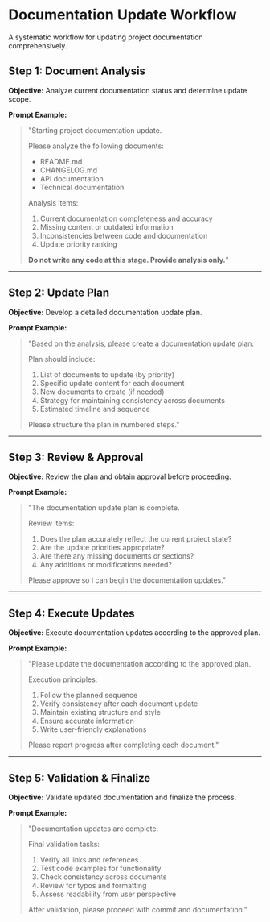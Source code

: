 # Documentation Update Workflow

A systematic workflow for updating project documentation comprehensively.

## Step 1: Document Analysis

**Objective:** Analyze current documentation status and determine update scope.

**Prompt Example:**

> "Starting project documentation update.
> 
> Please analyze the following documents:
> - README.md
> - CHANGELOG.md  
> - API documentation
> - Technical documentation
> 
> Analysis items:
> 1. Current documentation completeness and accuracy
> 2. Missing content or outdated information
> 3. Inconsistencies between code and documentation
> 4. Update priority ranking
> 
> **Do not write any code at this stage. Provide analysis only.**"

---

## Step 2: Update Plan

**Objective:** Develop a detailed documentation update plan.

**Prompt Example:**

> "Based on the analysis, please create a documentation update plan.
> 
> Plan should include:
> 1. List of documents to update (by priority)
> 2. Specific update content for each document
> 3. New documents to create (if needed)
> 4. Strategy for maintaining consistency across documents
> 5. Estimated timeline and sequence
> 
> Please structure the plan in numbered steps."

---

## Step 3: Review & Approval

**Objective:** Review the plan and obtain approval before proceeding.

**Prompt Example:**

> "The documentation update plan is complete.
> 
> Review items:
> 1. Does the plan accurately reflect the current project state?
> 2. Are the update priorities appropriate?
> 3. Are there any missing documents or sections?
> 4. Any additions or modifications needed?
> 
> Please approve so I can begin the documentation updates."

---

## Step 4: Execute Updates

**Objective:** Execute documentation updates according to the approved plan.

**Prompt Example:**

> "Please update the documentation according to the approved plan.
> 
> Execution principles:
> 1. Follow the planned sequence
> 2. Verify consistency after each document update
> 3. Maintain existing structure and style
> 4. Ensure accurate information
> 5. Write user-friendly explanations
> 
> Please report progress after completing each document."

---

## Step 5: Validation & Finalize

**Objective:** Validate updated documentation and finalize the process.

**Prompt Example:**

> "Documentation updates are complete.
> 
> Final validation tasks:
> 1. Verify all links and references
> 2. Test code examples for functionality
> 3. Check consistency across documents
> 4. Review for typos and formatting
> 5. Assess readability from user perspective
> 
> After validation, please proceed with commit and documentation."